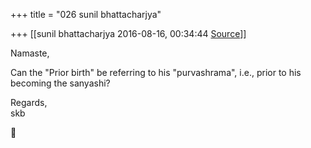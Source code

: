 +++
title = "026 sunil bhattacharjya"

+++
[[sunil bhattacharjya	2016-08-16, 00:34:44 [Source](https://groups.google.com/g/bvparishat/c/NPcHTRNM0Hk)]]



Namaste,  
  

Can the "Prior birth" be referring to his "purvashrama", i.e., prior to his becoming the sanyashi?  
  

Regards,  
skb  




